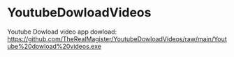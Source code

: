 # YoutubeDowloadVideos

Youtube Dowload video app dowload:
https://github.com/TheRealMagister/YoutubeDowloadVideos/raw/main/Youtube%20dowload%20videos.exe

